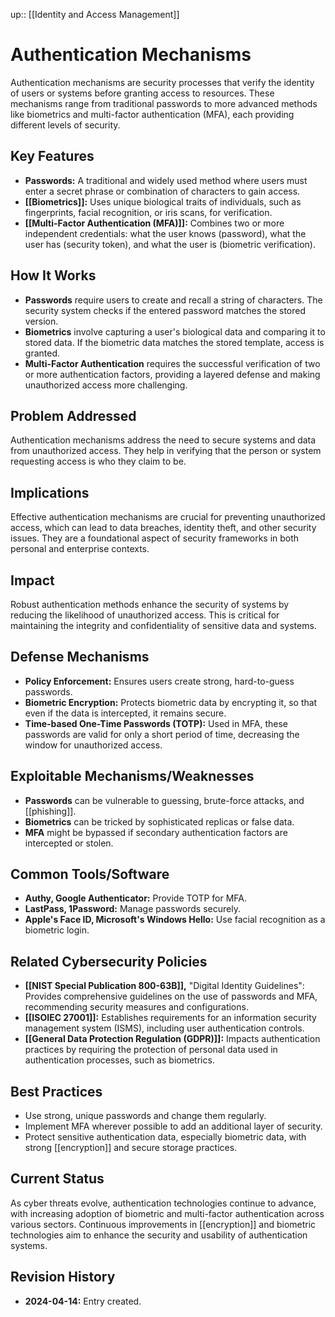 up:: [[Identity and Access Management]]
# Authentication Mechanisms

Authentication mechanisms are security processes that verify the identity of users or systems before granting access to resources. These mechanisms range from traditional passwords to more advanced methods like biometrics and multi-factor authentication (MFA), each providing different levels of security.

## Key Features

- **Passwords:** A traditional and widely used method where users must enter a secret phrase or combination of characters to gain access.
- **[[Biometrics]]:** Uses unique biological traits of individuals, such as fingerprints, facial recognition, or iris scans, for verification.
- **[[Multi-Factor Authentication (MFA)]]:** Combines two or more independent credentials: what the user knows (password), what the user has (security token), and what the user is (biometric verification).

## How It Works

- **Passwords** require users to create and recall a string of characters. The security system checks if the entered password matches the stored version.
- **Biometrics** involve capturing a user's biological data and comparing it to stored data. If the biometric data matches the stored template, access is granted.
- **Multi-Factor Authentication** requires the successful verification of two or more authentication factors, providing a layered defense and making unauthorized access more challenging.

## Problem Addressed

Authentication mechanisms address the need to secure systems and data from unauthorized access. They help in verifying that the person or system requesting access is who they claim to be.

## Implications

Effective authentication mechanisms are crucial for preventing unauthorized access, which can lead to data breaches, identity theft, and other security issues. They are a foundational aspect of security frameworks in both personal and enterprise contexts.

## Impact

Robust authentication methods enhance the security of systems by reducing the likelihood of unauthorized access. This is critical for maintaining the integrity and confidentiality of sensitive data and systems.

## Defense Mechanisms

- **Policy Enforcement:** Ensures users create strong, hard-to-guess passwords.
- **Biometric Encryption:** Protects biometric data by encrypting it, so that even if the data is intercepted, it remains secure.
- **Time-based One-Time Passwords (TOTP):** Used in MFA, these passwords are valid for only a short period of time, decreasing the window for unauthorized access.

## Exploitable Mechanisms/Weaknesses

- **Passwords** can be vulnerable to guessing, brute-force attacks, and [[phishing]].
- **Biometrics** can be tricked by sophisticated replicas or false data.
- **MFA** might be bypassed if secondary authentication factors are intercepted or stolen.

## Common Tools/Software

- **Authy, Google Authenticator:** Provide TOTP for MFA.
- **LastPass, 1Password:** Manage passwords securely.
- **Apple's Face ID, Microsoft's Windows Hello:** Use facial recognition as a biometric login.

## Related Cybersecurity Policies

- **[[NIST Special Publication 800-63B]],** "Digital Identity Guidelines": Provides comprehensive guidelines on the use of passwords and MFA, recommending security measures and configurations.
- **[[ISOIEC 27001]]:** Establishes requirements for an information security management system (ISMS), including user authentication controls.
- **[[General Data Protection Regulation (GDPR)]]:** Impacts authentication practices by requiring the protection of personal data used in authentication processes, such as biometrics.

## Best Practices

- Use strong, unique passwords and change them regularly.
- Implement MFA wherever possible to add an additional layer of security.
- Protect sensitive authentication data, especially biometric data, with strong [[encryption]] and secure storage practices.

## Current Status

As cyber threats evolve, authentication technologies continue to advance, with increasing adoption of biometric and multi-factor authentication across various sectors. Continuous improvements in [[encryption]] and biometric technologies aim to enhance the security and usability of authentication systems.

## Revision History

- **2024-04-14:** Entry created.